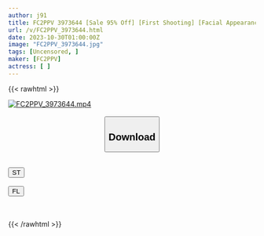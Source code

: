 ```yaml
---
author: j91
title: FC2PPV 3973644 [Sale 95% Off] [First Shooting] [Facial Appearance] [No] Practically The Youngest Record In Perica History. He Became Her Second Partner In Her Life And Poured The Huge Amount Of Sperm He Had Saved Up For A Week Into Her Vagina.
url: /v/FC2PPV_3973644.html
date: 2023-10-30T01:00:00Z
image: "FC2PPV_3973644.jpg"
tags: [Uncensored, ]
maker: [FC2PPV]
actress: [ ]
---
```



{{< rawhtml >}}

<div class="video" data-videoid="7XZjDqjgoyCArk7">
    <a href="javascript:;">
        <img src="https://my.j91.asia/v/FC2PPV_3973644.jpg" width="WIDTH" height="HEIGHT" alt="FC2PPV_3973644.mp4" loading="lazy">
    </a>
</div>

<script type="text/javascript" src="https://j91.asia/asset/on-demand-st.js"></script>

<br>
  <link rel="stylesheet" href="https://j91.asia/asset/bs5.css">
  
  <center>
  <button class="btn btn-primary" type="button" data-bs-toggle="collapse" data-bs-target=".multi-collapse" aria-expanded="false" aria-controls="multiCollapseExample1 multiCollapseExample2"><h2>Download</h2></button></center>
</p>
<div class="row">
  <div class="col">
    <div class="collapse multi-collapse" id="multiCollapseExample1">
      <div class="card card-body">
	      	      <br>
<div class="buttons">  
<a href="https://streamtape.to/v/7XZjDqjgoyCArk7"><button class="btn-hover color-3"><i class="fa fa-download"></i> ST</button></a></div>
    </div>
  </div>
</div>
  <div class="col">
    <div class="collapse multi-collapse" id="multiCollapseExample2">
      <div class="card card-body">
	      <br>
<div class="buttons">
    <a href="https://filelions.online/f/d71loctczd7m"><button class="btn-hover color-9"><i class="fa fa-download"></i> FL</button></a></div>
<br><br>
      </div>
    </div>
  </div>
</div>

{{< /rawhtml >}}